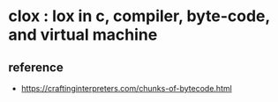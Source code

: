 # clox : lox in c, compiler, byte-code, and virtual machine

## reference

* https://craftinginterpreters.com/chunks-of-bytecode.html

